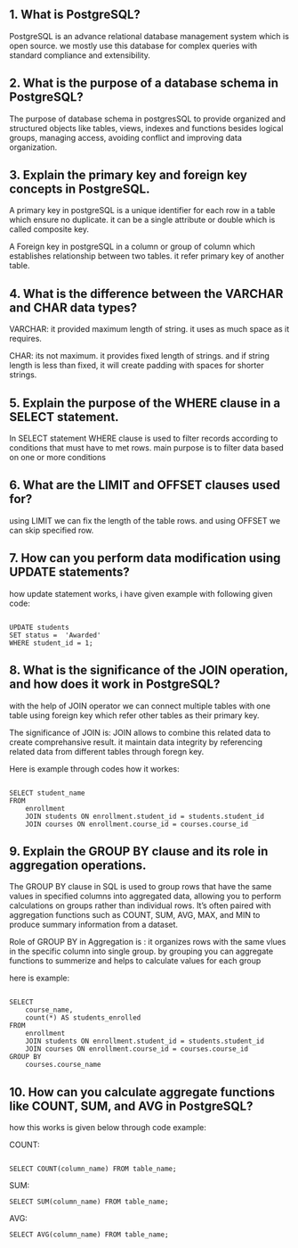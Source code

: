 ## 1. What is PostgreSQL?

PostgreSQL is an advance relational database management system which is open source. we mostly use this database for complex queries with standard compliance and extensibility.

## 2. What is the purpose of a database schema in PostgreSQL?

The purpose of database schema in postgresSQL to provide organized and structured objects like tables, views, indexes and functions besides logical groups, managing access, avoiding conflict and improving data organization.

## 3. Explain the primary key and foreign key concepts in PostgreSQL.

A primary key in postgreSQL is a unique identifier for each row in a table which ensure no duplicate. it can be a single attribute or double which is called composite key.

A Foreign key in postgreSQL in a column or group of column which establishes relationship between two tables. it refer primary key of another table.

## 4. What is the difference between the VARCHAR and CHAR data types?

VARCHAR: it provided maximum length of string. it uses as much space as it requires.

CHAR: its not maximum. it provides fixed length of strings. and if string length is less than fixed, it will create padding with spaces for shorter strings.

## 5. Explain the purpose of the WHERE clause in a SELECT statement.

In SELECT statement WHERE clause is used to filter records according to conditions that must have to met rows. main purpose is to filter data based on one or more conditions

## 6. What are the LIMIT and OFFSET clauses used for?

using LIMIT we can fix the length of the table rows. and using OFFSET we can skip specified row.

## 7. How can you perform data modification using UPDATE statements?

how update statement works, i have given example with following given code:

```

UPDATE students
SET status =  'Awarded'
WHERE student_id = 1;

```

## 8. What is the significance of the JOIN operation, and how does it work in PostgreSQL?

with the help of JOIN operator we can connect multiple tables with one table using foreign key which refer other tables as their primary key.

The significance of JOIN is:
JOIN allows to combine this related data to create comprehansive result.
it maintain data integrity by referencing related data from different tables through foregn key.

Here is example through codes how it workes:

```

SELECT student_name
FROM
    enrollment
    JOIN students ON enrollment.student_id = students.student_id
    JOIN courses ON enrollment.course_id = courses.course_id

```

## 9. Explain the GROUP BY clause and its role in aggregation operations.

The GROUP BY clause in SQL is used to group rows that have the same values in specified columns into aggregated data, allowing you to perform calculations on groups rather than individual rows. It’s often paired with aggregation functions such as COUNT, SUM, AVG, MAX, and MIN to produce summary information from a dataset.

Role of GROUP BY in Aggregation is :
it organizes rows with the same vlues in the specific column into single group.
by grouping you can aggregate functions to summerize and helps to calculate values for each group

here is example:

```

SELECT
    course_name,
    count(*) AS students_enrolled
FROM
    enrollment
    JOIN students ON enrollment.student_id = students.student_id
    JOIN courses ON enrollment.course_id = courses.course_id
GROUP BY
    courses.course_name

```

## 10. How can you calculate aggregate functions like COUNT, SUM, and AVG in PostgreSQL?

how this works is given below through code example:

COUNT:

```

SELECT COUNT(column_name) FROM table_name;

```

SUM:

```
SELECT SUM(column_name) FROM table_name;

```

AVG:

```
SELECT AVG(column_name) FROM table_name;

```
